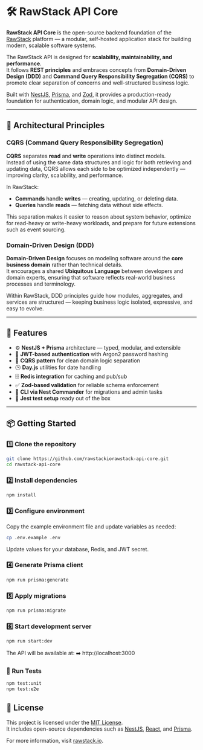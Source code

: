 # 🛠️ RawStack API Core

**RawStack API Core** is the open-source backend foundation of the [RawStack](https://rawstack.io) platform — a modular, self-hosted application stack for building modern, scalable software systems.

The RawStack API is designed for **scalability, maintainability, and performance**.  
It follows **REST principles** and embraces concepts from **Domain-Driven Design (DDD)** and **Command Query Responsibility Segregation (CQRS)** to promote clear separation of concerns and well-structured business logic.

Built with [NestJS](https://nestjs.com), [Prisma](https://www.prisma.io/), and [Zod](https://zod.dev/), it provides a production-ready foundation for authentication, domain logic, and modular API design.

---

## 🧩 Architectural Principles

### CQRS (Command Query Responsibility Segregation)

**CQRS** separates **read** and **write** operations into distinct models.  
Instead of using the same data structures and logic for both retrieving and updating data, CQRS allows each side to be optimized independently — improving clarity, scalability, and performance.

In RawStack:

- **Commands** handle **writes** — creating, updating, or deleting data.
- **Queries** handle **reads** — fetching data without side effects.

This separation makes it easier to reason about system behavior, optimize for read-heavy or write-heavy workloads, and prepare for future extensions such as event sourcing.

### Domain-Driven Design (DDD)

**Domain-Driven Design** focuses on modeling software around the **core business domain** rather than technical details.  
It encourages a shared **Ubiquitous Language** between developers and domain experts, ensuring that software reflects real-world business processes and terminology.

Within RawStack, DDD principles guide how modules, aggregates, and services are structured — keeping business logic isolated, expressive, and easy to evolve.

---

## 🚀 Features

- ⚙️ **NestJS + Prisma** architecture — typed, modular, and extensible
- 🔐 **JWT-based authentication** with Argon2 password hashing
- 🧩 **CQRS pattern** for clean domain logic separation
- 🕒 **Day.js** utilities for date handling
- 🗄️ **Redis integration** for caching and pub/sub
- ✅ **Zod-based validation** for reliable schema enforcement
- 🧰 **CLI via Nest Commander** for migrations and admin tasks
- 🧪 **Jest test setup** ready out of the box

---

## 📦 Getting Started

### 1️⃣ Clone the repository

```bash
git clone https://github.com/rawstackiorawstack-api-core.git
cd rawstack-api-core
```

### 2️⃣ Install dependencies
```bash
npm install
```

### 3️⃣ Configure environment

Copy the example environment file and update variables as needed:
```bash
cp .env.example .env
```

Update values for your database, Redis, and JWT secret.

### 4️⃣ Generate Prisma client
```bash
npm run prisma:generate
```

### 5️⃣ Apply migrations
```bash
npm run prisma:migrate
```

### 6️⃣ Start development server
```bash
npm run start:dev
```

The API will be available at:
➡️ http://localhost:3000

### 🧪 Run Tests
```bash
npm test:unit
npm test:e2e
```

## 📄 License

This project is licensed under the [MIT License](./LICENSE).  
It includes open-source dependencies such as [NestJS](https://nestjs.com), [React](https://react.dev), and [Prisma](https://www.prisma.io/).

For more information, visit [rawstack.io](https://rawstack.io).
